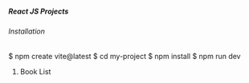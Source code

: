 ##### React JS Projects

###### Installation
$ npm create vite@latest
$ cd my-project
$ npm install
$ npm run dev

1. Book List